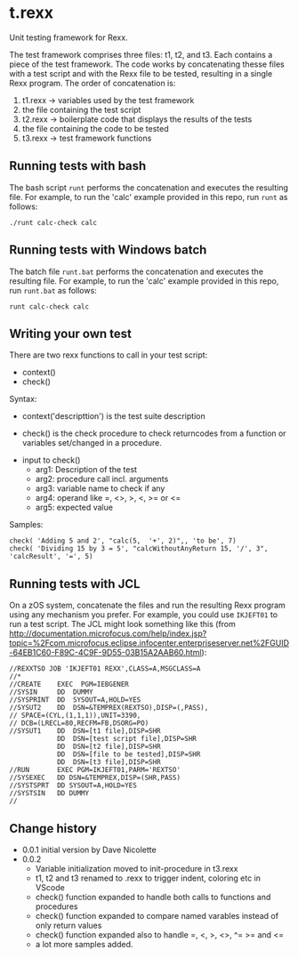 # t.rexx

Unit testing framework for Rexx.

The test framework comprises three files: t1, t2, and t3. Each contains a piece of the test framework. The code works by concatenating thesse files with a test script and with the Rexx file to be tested, resulting in a single Rexx program. The order of concatenation is:

1. t1.rexx -> variables used by the test framework
1. the file containing the test script
1. t2.rexx -> boilerplate code that displays the results of the tests
1. the file containing the code to be tested
1. t3.rexx -> test framework functions

## Running tests with bash

The bash script ```runt``` performs the concatenation and executes the resulting file. For example, to run the 'calc' example provided in this repo, run ```runt``` as follows:

```shell
./runt calc-check calc
```

## Running tests with Windows batch

The batch file ```runt.bat``` performs the concatenation and executes the resulting file. For example, to run the 'calc' example provided in this repo, run ```runt.bat``` as follows:

```shell
runt calc-check calc
```
## Writing your own test
There are two rexx functions to call in your test script:
* context()
* check()

Syntax:                                                                    
  * context('descripttion') is the test suite description                      

  * check() is the check procedure to check returncodes from a function or variables set/changed in a procedure.
  - input to check()   
    - arg1: Description of the test  
    - arg2: procedure call incl. arguments
    - arg3: variable name to check if any
    - arg4: operand like =, <>, >, <, >= or <=
    - arg5: expected value
  
  Samples:
```shell  
check( 'Adding 5 and 2', "calc(5,  '+', 2)",, 'to be', 7)
check( 'Dividing 15 by 3 = 5', "calcWithoutAnyReturn 15, '/', 3", 'calcResult', '=', 5)
```

## Running tests with JCL

On a zOS system, concatenate the files and run the resulting Rexx program using any mechanism you prefer. For example, you could use ```IKJEFT01``` to run a test script. The JCL might look something like this (from http://documentation.microfocus.com/help/index.jsp?topic=%2Fcom.microfocus.eclipse.infocenter.enterpriseserver.net%2FGUID-64EB1C60-F89C-4C9F-9D55-03B15A2AAB60.html):

```
//REXXTSO JOB 'IKJEFT01 REXX',CLASS=A,MSGCLASS=A
//* 
//CREATE    EXEC  PGM=IEBGENER 
//SYSIN     DD  DUMMY 
//SYSPRINT  DD  SYSOUT=A,HOLD=YES 
//SYSUT2    DD  DSN=&TEMPREX(REXTSO),DISP=(,PASS), 
// SPACE=(CYL,(1,1,1)),UNIT=3390, 
// DCB=(LRECL=80,RECFM=FB,DSORG=PO) 
//SYSUT1    DD  DSN=[t1 file],DISP=SHR
            DD  DSN=[test script file],DISP=SHR
            DD  DSN=[t2 file],DISP=SHR
            DD  DSN=[file to be tested],DISP=SHR
            DD  DSN=[t3 file],DISP=SHR
//RUN       EXEC PGM=IKJEFT01,PARM='REXTSO' 
//SYSEXEC   DD DSN=&TEMPREX,DISP=(SHR,PASS) 
//SYSTSPRT  DD SYSOUT=A,HOLD=YES 
//SYSTSIN   DD DUMMY
// 
```
 
## Change history
* 0.0.1 initial version by Dave Nicolette
* 0.0.2 
  - Variable initialization moved to init-procedure in t3.rexx
  - t1, t2 and t3 renamed to .rexx to trigger indent, coloring etc in VScode
  - check() function expanded to handle both calls to functions and procedures
  - check() function expanded to compare named varables instead of only return values
  - check() function expanded also to handle =, <, >, <>, ^= >= and <=
  - a lot more samples added.

